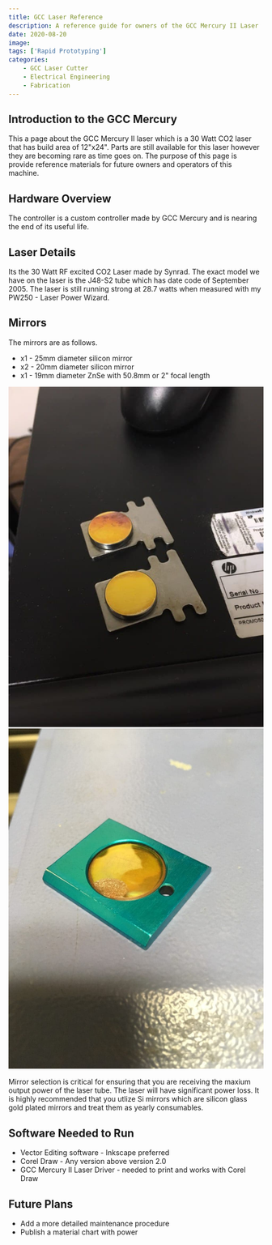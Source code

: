```yaml
---
title: GCC Laser Reference
description: A reference guide for owners of the GCC Mercury II Laser 
date: 2020-08-20
image:
tags: ['Rapid Prototyping']
categories:
    - GCC Laser Cutter
    - Electrical Engineering
    - Fabrication
---
```

## Introduction to the GCC Mercury 

This a page about the GCC Mercury II laser which is a 30 Watt CO2 laser that has build area of 12"x24". 
Parts are still available for this laser however they are becoming rare as time goes on. The purpose of this page is provide reference materials for future owners and operators of this machine. 

## Hardware Overview

The controller is a custom controller made by GCC Mercury and is nearing the end of its useful life. 

## Laser Details 
Its the 30 Watt RF excited CO2 Laser made by Synrad. The exact model we have on the laser is the J48-S2 tube which has date code of September 2005. The laser is still running strong at 28.7 watts when measured with my PW250 - Laser Power Wizard. 

## Mirrors 
The mirrors are as follows. 

* x1 - 25mm diameter silicon mirror 
* x2 - 20mm diameter silicon mirror 
* x1 - 19mm diameter ZnSe with 50.8mm or 2" focal length 


![Old Mirrors - 20mm Diameter ](old_20mm.jpg)
![Old Focus Lense - 19mm ZNSE at 2" focal length](old_ZNSE.jpg)


Mirror selection is critical for ensuring that you are receiving the maxium output power of the laser tube. The laser will have significant power loss. It is highly recommended that you utlize Si mirrors which are silicon glass gold plated mirrors and treat them as yearly consumables.  

## Software Needed to Run 
* Vector Editing software - Inkscape preferred 
* Corel Draw - Any version above version 2.0 
* GCC Mercury II Laser Driver - needed to print and works with Corel Draw 


## Future Plans 
* Add a more detailed maintenance procedure
* Publish a material chart with power 

